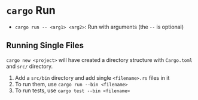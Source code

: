 # `cargo` Run

- `cargo run -- <arg1> <arg2>`: Run with arguments (the `--` is optional)

## Running Single Files

`cargo new <project>` will have created a directory structure with `Cargo.toml` and `src/` directory.

1. Add a `src/bin` directory and add single `<filename>.rs` files in it
2. To run them, use `cargo run --bin <filename>`
3. To run tests, use `cargo test --bin <filename>`
